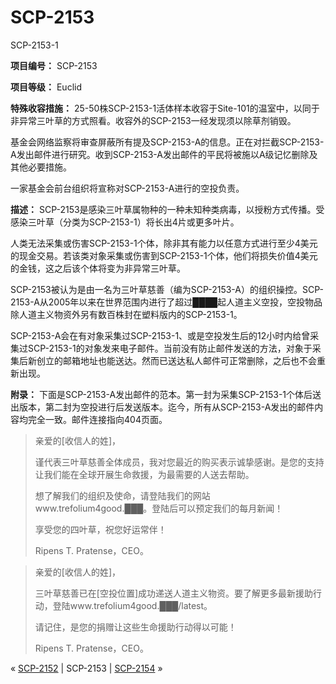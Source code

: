# SCP-2153
                        




SCP-2153-1



**项目编号：** SCP-2153

**项目等级：** Euclid

**特殊收容措施：** 25-50株SCP-2153-1活体样本收容于Site-101的温室中，以同于非异常三叶草的方式照看。收容外的SCP-2153一经发现须以除草剂销毁。

基金会网络监察将审查屏蔽所有提及SCP-2153-A的信息。正在对拦截SCP-2153-A发出邮件进行研究。收到SCP-2153-A发出邮件的平民将被施以A级记忆删除及其他必要措施。

一家基金会前台组织将宣称对SCP-2153-A进行的空投负责。

**描述：** SCP-2153是感染三叶草属物种的一种未知种类病毒，以授粉方式传播。受感染三叶草（分类为SCP-2153-1）将长出4片或更多叶片。

人类无法采集或伤害SCP-2153-1个体，除非其有能力以任意方式进行至少4美元的现金交易。若该类对象采集或伤害到SCP-2153-1个体，他们将损失价值4美元的金钱，这之后该个体将变为非异常三叶草。

SCP-2153被认为是由一名为三叶草慈善（编为SCP-2153-A）的组织操控。SCP-2153-A从2005年以来在世界范围内进行了超过████起人道主义空投，空投物品除人道主义物资外另有数百株封在塑料版内的SCP-2153-1。

SCP-2153-A会在有对象采集过SCP-2153-1、或是空投发生后的12小时内给曾采集过SCP-2153-1的对象发来电子邮件。当前没有防止邮件发送的方法，对象于采集后新创立的邮箱地址也能送达。然而已送达私人邮件可正常删除，之后也不会重新出现。

**附录：** 下面是SCP-2153-A发出邮件的范本。第一封为采集SCP-2153-1个体后送出版本，第二封为空投进行后发送版本。迄今，所有从SCP-2153-A发出的邮件内容均完全一致。邮件连接指向404页面。


> 亲爱的[收信人的姓]，
> 
> 谨代表三叶草慈善全体成员，我对您最近的购买表示诚挚感谢。是您的支持让我们能在全球开展生命救援，为最需要的人送去帮助。
> 
> 想了解我们的组织及使命，请登陆我们的网站www.trefolium4good.███。登陆后可以预定我们的每月新闻！
> 
> 享受您的四叶草，祝您好运常伴！
> 
> Ripens T. Pratense，CEO。
> 


> 亲爱的[收信人的姓]，
> 
> 三叶草慈善已在[空投位置]成功递送人道主义物资。要了解更多最新援助行动，登陆www.trefolium4good.███/latest。
> 
> 请记住，是您的捐赠让这些生命援助行动得以可能！
> 
> Ripens T. Pratense，CEO。
> 



« [SCP-2152](/scp-2152) | SCP-2153 | [SCP-2154](/scp-2154) »





                    